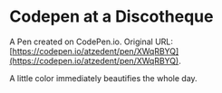 # Codepen at a Discotheque

A Pen created on CodePen.io. Original URL: [https://codepen.io/atzedent/pen/XWqRBYQ](https://codepen.io/atzedent/pen/XWqRBYQ).

A little color immediately beautifies the whole day.